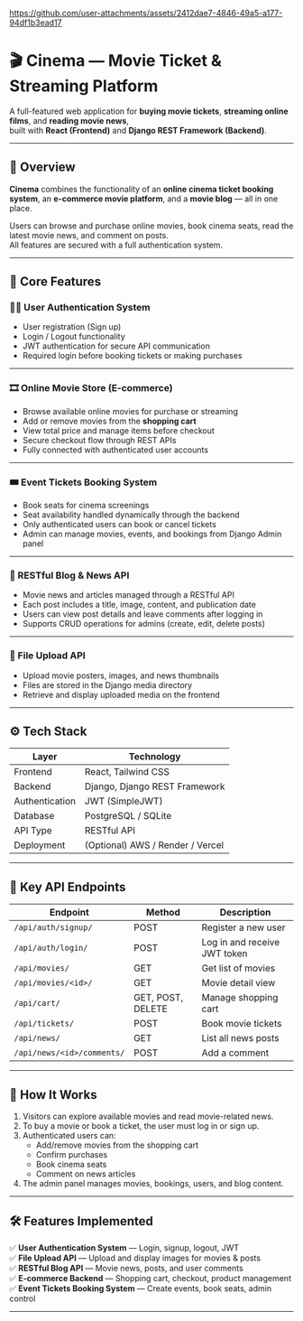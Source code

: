 

https://github.com/user-attachments/assets/2412dae7-4846-49a5-a177-94df1b3ead17


# 🎬 Cinema — Movie Ticket & Streaming Platform

A full-featured web application for **buying movie tickets**, **streaming online films**, and **reading movie news**,  
built with **React (Frontend)** and **Django REST Framework (Backend)**.

---

## 🚀 Overview

**Cinema** combines the functionality of an **online cinema ticket booking system**, an **e-commerce movie platform**, and a **movie blog** — all in one place.

Users can browse and purchase online movies, book cinema seats, read the latest movie news, and comment on posts.  
All features are secured with a full authentication system.

---

## 🧩 Core Features

### 🧑‍💻 User Authentication System
- User registration (Sign up)
- Login / Logout functionality
- JWT authentication for secure API communication
- Required login before booking tickets or making purchases

---

### 🎞 Online Movie Store (E-commerce)
- Browse available online movies for purchase or streaming  
- Add or remove movies from the **shopping cart**  
- View total price and manage items before checkout  
- Secure checkout flow through REST APIs  
- Fully connected with authenticated user accounts  

---

### 🎟 Event Tickets Booking System
- Book seats for cinema screenings  
- Seat availability handled dynamically through the backend  
- Only authenticated users can book or cancel tickets  
- Admin can manage movies, events, and bookings from Django Admin panel  

---

### 📰 RESTful Blog & News API
- Movie news and articles managed through a RESTful API  
- Each post includes a title, image, content, and publication date  
- Users can view post details and leave comments after logging in  
- Supports CRUD operations for admins (create, edit, delete posts)  

---

### 📁 File Upload API
- Upload movie posters, images, and news thumbnails  
- Files are stored in the Django media directory  
- Retrieve and display uploaded media on the frontend  

---

## ⚙️ Tech Stack

| Layer | Technology |
|-------|-------------|
| Frontend | React, Tailwind CSS |
| Backend | Django, Django REST Framework |
| Authentication | JWT (SimpleJWT) |
| Database | PostgreSQL / SQLite |
| API Type | RESTful API |
| Deployment | (Optional) AWS / Render / Vercel |

---

## 🔑 Key API Endpoints

| Endpoint | Method | Description |
|-----------|---------|-------------|
| `/api/auth/signup/` | POST | Register a new user |
| `/api/auth/login/` | POST | Log in and receive JWT token |
| `/api/movies/` | GET | Get list of movies |
| `/api/movies/<id>/` | GET | Movie detail view |
| `/api/cart/` | GET, POST, DELETE | Manage shopping cart |
| `/api/tickets/` | POST | Book movie tickets |
| `/api/news/` | GET | List all news posts |
| `/api/news/<id>/comments/` | POST | Add a comment |

---

## 🧠 How It Works

1. Visitors can explore available movies and read movie-related news.  
2. To buy a movie or book a ticket, the user must log in or sign up.  
3. Authenticated users can:  
   - Add/remove movies from the shopping cart  
   - Confirm purchases  
   - Book cinema seats  
   - Comment on news articles  
4. The admin panel manages movies, bookings, users, and blog content.  

---

## 🛠️ Features Implemented

✅ **User Authentication System** — Login, signup, logout, JWT  
✅ **File Upload API** — Upload and display images for movies & posts  
✅ **RESTful Blog API** — Movie news, posts, and user comments  
✅ **E-commerce Backend** — Shopping cart, checkout, product management  
✅ **Event Tickets Booking System** — Create events, book seats, admin control  

---
